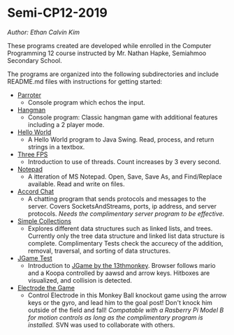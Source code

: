 # Semi-CP12-2019
*Author: Ethan Calvin Kim*

These programs created are developed while enrolled in the Computer Programming 12 course instructed by Mr. Nathan Hapke, Semiahmoo Secondary School.

The programs are organized into the following subdirectories and include README.md files with instructions for getting started:

* [Parroter](../ca.kim.parroter)
    * Console program which echos the input.
* [Hangman](../ca.kim.hangman)
    * Console program: Classic hangman game with additional features including a 2 player mode.
* [Hello World](../ca.kim.helloworld)
    * A Hello World program to Java Swing. Read, process, and return strings in a textbox.
* [Three FPS](../ca.kim.threefps)
    * Introduction to use of threads. Count increases by 3 every second.
* [Notepad](../ca.kim.notepad)
    * A itteration of MS Notepad. Open, Save, Save As, and Find/Replace available. Read and write on files.
* [Accord Chat](../ca.kim.accordchat)
    * A chatting program that sends protocols and messages to the server. Covers SocketsAndStreams, ports, ip address, and server protocols. *Needs the complimentary server program to be effective.*
* [Simple Collections](../ca.kim.simplecollections)
    * Explores different data structures such as linked lists, and trees. Currently only the tree data structure and linked list data structure is complete. Complimentary Tests check the accurecy of the addition, removal, traversal, and sorting of data structures.
* [JGame Test](../ca.kim.game.test)
    * Introduction to [JGame by the 13thmonkey](http://www.13thmonkey.org/~boris/jgame/). Browser follows mario and a Koopa controlled by aawsd and arrow keys. Hitboxes are visualized, and collision is detected. 
* [Electrode the Game](../ca.navigatelab.electrode)
    * Control Electrode in this Monkey Ball knockout game using the arrow keys or the gyro, and lead him to the goal post! Don't knock him outside of the field and fall! *Compatable with a Rasberry Pi Model B for motion controls as long as the complimentary program is installed.* SVN was used to collaborate with others.

